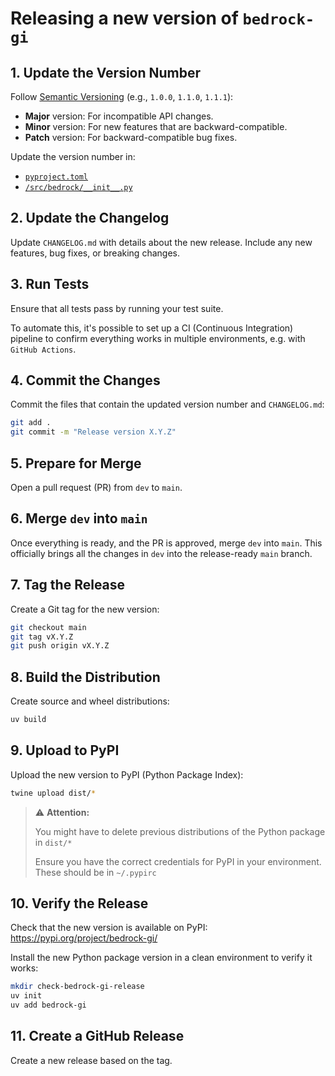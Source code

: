 # Releasing a new version of `bedrock-gi`

## 1. Update the Version Number

Follow [Semantic Versioning](https://semver.org/) (e.g., `1.0.0`, `1.1.0`, `1.1.1`):

- **Major** version: For incompatible API changes.
- **Minor** version: For new features that are backward-compatible.
- **Patch** version: For backward-compatible bug fixes.

Update the version number in:

- [`pyproject.toml`](pyproject.toml)
- [`/src/bedrock/__init__.py`](/src/bedrock/__init__.py)

## 2. Update the Changelog

Update `CHANGELOG.md` with details about the new release. Include any new features, bug fixes, or breaking changes.

## 3. Run Tests

Ensure that all tests pass by running your test suite.

To automate this, it's possible to set up a CI (Continuous Integration) pipeline to confirm everything works in multiple environments, e.g. with `GitHub Actions`.

## 4. Commit the Changes

Commit the files that contain the updated version number and `CHANGELOG.md`:

```bash
git add .
git commit -m "Release version X.Y.Z"
```

## 5. Prepare for Merge

Open a pull request (PR) from `dev` to `main`.

## 6. Merge `dev` into `main`

Once everything is ready, and the PR is approved, merge `dev` into `main`. This officially brings all the changes in `dev` into the release-ready `main` branch.

## 7. Tag the Release

Create a Git tag for the new version:

```bash
git checkout main
git tag vX.Y.Z
git push origin vX.Y.Z
```

## 8. Build the Distribution

Create source and wheel distributions:

```bash
uv build
```

## 9. Upload to PyPI

Upload the new version to PyPI (Python Package Index):

```bash
twine upload dist/*
```

> ⚠️ **Attention:**
>
> You might have to delete previous distributions of the Python package in `dist/*`
>
> Ensure you have the correct credentials for PyPI in your environment. These should be in `~/.pypirc`

## 10. Verify the Release

Check that the new version is available on PyPI:  
<https://pypi.org/project/bedrock-gi/>

Install the new Python package version in a clean environment to verify it works:

```bash
mkdir check-bedrock-gi-release
uv init
uv add bedrock-gi
```

## 11. Create a GitHub Release

Create a new release based on the tag.
